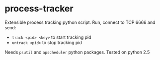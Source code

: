 process-tracker
===============

Extensible process tracking python script.
Run, connect to TCP 6666 and send:
* ```track <pid> <key>``` to start tracking pid
* ```untrack <pid>``` to stop tracking pid

Needs ```psutil``` and ```apscheduler``` python packages. Tested on python 2.5